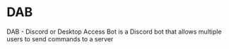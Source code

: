 # DAB
DAB - Discord or Desktop Access Bot is a Discord bot that allows multiple users to send commands to a server
